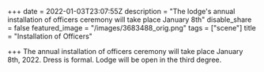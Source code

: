 +++
date = 2022-01-03T23:07:55Z
description = "The lodge's annual installation of officers ceremony will take place January 8th"
disable_share = false
featured_image = "/images/3683488_orig.png"
tags = ["scene"]
title = "Installation of Officers"

+++
The annual installation of officers ceremony will take place January 8th, 2022.  Dress is formal.  Lodge will be open in the third degree.